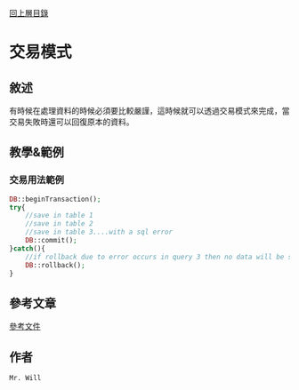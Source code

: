 [回上層目錄](../README.md)

# 交易模式

## **敘述**
有時候在處理資料的時候必須要比較嚴謹，這時候就可以透過交易模式來完成，當交易失敗時還可以回復原本的資料。

## **教學&範例**
### 交易用法範例
```php
DB::beginTransaction();
try{
    //save in table 1
    //save in table 2
    //save in table 3....with a sql error
    DB::commit();
}catch(){
    //if rollback due to error occurs in query 3 then no data will be saved in table 1 and 2...Not Mandatory
    DB::rollback();
}
```

## **參考文章**
[參考文件](網址)

## **作者**
`Mr. Will`
